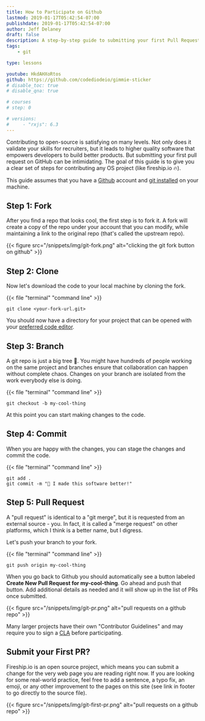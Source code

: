 ```yaml
---
title: How to Participate on Github
lastmod: 2019-01-17T05:42:54-07:00
publishdate: 2019-01-17T05:42:54-07:00
author: Jeff Delaney
draft: false
description: A step-by-step guide to submitting your first Pull Request on Github. Practical tips and advice for git version control. 
tags: 
    - git

type: lessons

youtube: HkdAHXoRtos
github: https://github.com/codediodeio/gimmie-sticker 
# disable_toc: true
# disable_qna: true

# courses
# step: 0

# versions: 
#     - "rxjs": 6.3
---
```


Contributing to open-source is satisfying on many levels. Not only does it validate your skills for recruiters, but it leads to higher quality software that empowers developers to build better products. But submitting your first pull request on GitHub can be intimidating. The goal of this guide is to give you a clear set of steps for contributing any OS project (like fireship.io 🔥). 

This guide assumes that you have a [Github](https://github.com/) account and [git installed](https://git-scm.com/book/en/v2/Getting-Started-Installing-Git) on your machine. 

## Step 1: Fork

After you find a repo that looks cool, the first step is to fork it. A fork will create a copy of the repo under your account that you can modify, while maintaining a link to the original repo (that's called the upstream repo). 

{{< figure src="/snippets/img/git-fork.png" alt="clicking the git fork button on github" >}}


## Step 2: Clone

Now let's download the code to your local machine by cloning the fork. 

{{< file "terminal" "command line" >}}
```text
git clone <your-fork-url.git>
```

You should now have a directory for your project that can be opened with your [preferred code editor](https://code.visualstudio.com/). 

## Step 3: Branch

A git repo is just a big tree 🌳. You might have hundreds of people working on the same project and branches ensure that collaboration can happen without complete chaos. Changes on your branch are isolated from the work everybody else is doing.

{{< file "terminal" "command line" >}}
```text
git checkout -b my-cool-thing
```

At this point you can start making changes to the code.

## Step 4: Commit 

When you are happy with the changes, you can stage the changes and commit the code. 

{{< file "terminal" "command line" >}}
```text
git add .
git commit -m "🚀 I made this software better!"
```


## Step 5: Pull Request

A "pull request" is identical to a "git merge", but it is requested from an external source - you. In fact, it is called a "merge request" on other platforms, which I think is a better name, but I digress. 

Let's push your branch to your fork.

{{< file "terminal" "command line" >}}
```text
git push origin my-cool-thing
```

When you go back to Github you should automatically see a button labeled **Create New Pull Request for my-cool-thing**. Go ahead and push that button. Add additional details as needed and it will show up in the list of PRs once submitted. 

{{< figure src="/snippets/img/git-pr.png" alt="pull requests on a github repo" >}}

Many larger projects have their own "Contributor Guidelines" and may require you to sign a [CLA](https://en.wikipedia.org/wiki/Contributor_License_Agreement) before participating. 

## Submit your First PR?

Fireship.io is an open source project, which means you can submit a change for the very web page you are reading right now. If you are looking for some real-world practice, feel free to add a sentence, a typo fix, an emoji, or any other improvement to the pages on this site (see link in footer to go directly to the source file). 

{{< figure src="/snippets/img/git-first-pr.png" alt="pull requests on a github repo" >}}
